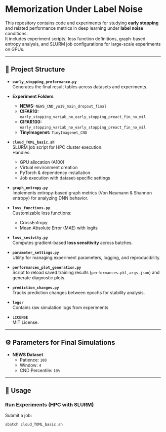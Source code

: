# Memorization Under Label Noise

This repository contains code and experiments for studying **early stopping** and related performance metrics in deep learning under **label noise** conditions.  
It includes experiment scripts, loss function definitions, graph-based entropy analysis, and SLURM job configurations for large-scale experiments on GPUs.

---

## 📂 Project Structure

- **`early_stopping_preformance.py`**  
  Generates the final result tables across datasets and experiments.

- **Experiment Folders**  
  - **NEWS:** `NEWS_CND_yu19_main_dropout_final`  
  - **CIFAR10:** `early_stopping_variab_no_early_stopping_preact_fin_no_mil`  
  - **CIFAR100:** `early_stopping_variab_no_early_stopping_preact_fin_no_mil`  
  - **TinyImagenet:** `TinyImagenet_CND`  

- **`cloud_TOML_basic.sh`**  
  SLURM job script for HPC cluster execution.  
  Handles:
  - GPU allocation (A100)
  - Virtual environment creation
  - PyTorch & dependency installation
  - Job execution with dataset-specific settings

- **`graph_entropy.py`**  
  Implements entropy-based graph metrics (Von Neumann & Shannon entropy) for analyzing DNN behavior.

- **`loss_functions.py`**  
  Customizable loss functions:
  - CrossEntropy
  - Mean Absolute Error (MAE) with logits

- **`loss_sesivity.py`**  
  Computes gradient-based **loss sensitivity** across batches.

- **`parameter_settings.py`**  
  Utility for managing experiment parameters, logging, and reproducibility.

- **`performances_plot_generation.py`**  
  Script to reload saved training results (`performances.pkl`, `args.json`) and generate diagnostic plots.

- **`prediction_changes.py`**  
  Tracks prediction changes between epochs for stability analysis.

- **`logs/`**  
  Contains raw simulation logs from experiments.

- **`LICENSE`**  
  MIT License.

---

## ⚙️ Parameters for Final Simulations

- **NEWS Dataset**  
  - Patience: `100`  
  - Window: `4`  
  - CND Percentile: `10%`

---

## 🚀 Usage

### Run Experiments (HPC with SLURM)
Submit a job:

```bash
sbatch cloud_TOML_basic.sh